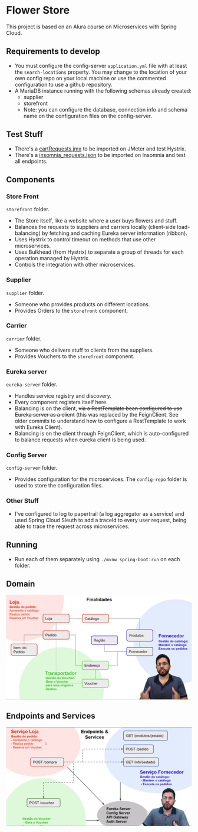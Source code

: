 # Flower Store

This project is based on an Alura course on Microservices with Spring Cloud.

## Requirements to develop

- You must configure the config-server `application.yml` file with at least the `search-locations` property. You may change to the location of your own config repo on your local machine or use the commented configuration to use a github repository.
- A MariaDB instance running with the following schemas already created:
  - supplier
  - storefront
  - Note: you can configure the database, connection info and schema name on the configuration files on the config-server.

## Test Stuff

- There's a [cartRequests.jmx](README/cartRequests.jmx) to be imported on JMeter and test Hystrix.
- There's a [insomnia_requests.json](README/insomnia_requests.json) to be imported on Insomnia and test all endpoints.

## Components

### Store Front 

`storefront` folder. 

- The Store itself, like a website where a user buys flowers and stuff.
- Balances the requests to suppliers and carriers locally (client-side load-balancing) by fetching and caching Eureka server information (ribbon).
- Uses Hystrix to control timeout on methods that use other microservices.
- Uses Bulkhead (from Hystrix) to separate a group of threads for each operation managed by Hystrix.
- Controls the integration with other microservices.

### Supplier 

`supplier` folder.

- Someone who provides products on different locations.
- Provides Orders to the `storefront` component.

### Carrier 

`carrier` folder.

- Someone who delivers stuff to clients from the suppliers.
- Provides Vouchers to the `storefront` component.

### Eureka server 

`eureka-server` folder.

- Handles service registry and discovery.
- Every component registers itself here.
- Balancing is on the client, ~~via a RestTemplate bean configured to use Eureka server as a client~~ (this was replaced by the FeignClient. See older commits to understand how to configure a RestTemplate to work with Eureka Client).
- Balancing is on the client through FeignClient, which is auto-configured to balance requests when eureka client is being used.

### Config Server 

`config-server` folder.

- Provides configuration for the microservices.  The `config-repo` folder is used to store the configuration files.

### Other Stuff

- I've configured to log to papertrail (a log aggregator as a service) and used Spring Cloud Sleuth to add a traceId to every user request, being able to trace  the request across microservices.

## Running

- Run each of them separately using `./mvnw spring-boot:run` on each folder.

## Domain

![Domain](README/domain.png)

## Endpoints and Services

![Endpoints and Services V1](README/endpoints.png)
